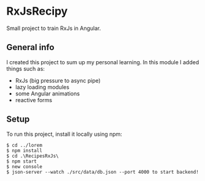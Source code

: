 # RxJsRecipy
Small project to train RxJs in Angular. 
## General info
I created this project to sum up my personal learning. In this module I added things such as:
* RxJs (big pressure to async pipe) 
* lazy loading modules
* some Angular animations
* reactive forms
## Setup
To run this project, install it locally using npm:
```
$ cd ../lorem
$ npm install
$ cd .\RecipesRxJs\
$ npm start
$ new console
$ json-server --watch ./src/data/db.json --port 4000 to start backend!
```
